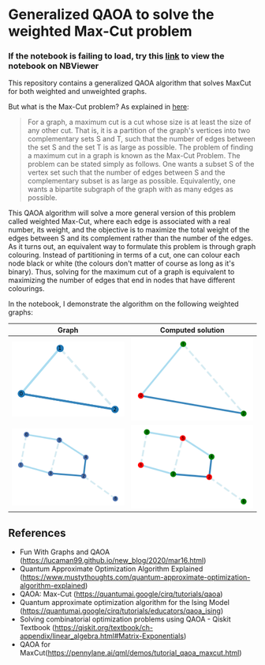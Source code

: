 # Generalized QAOA to solve the weighted Max-Cut problem
### If the notebook is failing to load, try this [link](https://nbviewer.jupyter.org/github/Sinestro38/Using-QAOA-to-make-a-generalized-weighted-MaxCutsolver/blob/main/Weighted%20max-cut%20graph.ipynb) to view the notebook on NBViewer

This repository contains a generalized QAOA algorithm that solves MaxCut for both weighted and unweighted graphs. 

But what is the Max-Cut problem? As explained in [here](https://en.wikipedia.org/wiki/Maximum_cut):
> For a graph, a maximum cut is a cut whose size is at least the size of any other cut. That is, it is a partition of the graph's vertices into two complementary sets S and T, such that the number of edges between the set S and the set T is as large as possible. The problem of finding a maximum cut in a graph is known as the Max-Cut Problem. 
The problem can be stated simply as follows. One wants a subset S of the vertex set such that the number of edges between S and the complementary subset is as large as possible. Equivalently, one wants a bipartite subgraph of the graph with as many edges as possible.

This QAOA algorithm will solve a more general version of this problem called weighted Max-Cut, where each edge is associated with a real number, its weight, and the objective is to maximize the total weight of the edges between S and its complement rather than the number of the edges. As it turns out, an equivalent way to formulate this problem is through graph colouring. Instead of partitioning in terms of a cut, one can colour each node black or white (the colours don't matter of course as long as it's binary). Thus, solving for the maximum cut of a graph is equivalent to maximizing the number of edges that end in nodes that have different colourings.

In the notebook, I demonstrate the algorithm on the following weighted graphs:

**Graph**                                     |  **Computed solution**
:-------------------------:|:-------------------------:
| ![](images/weighted_unsolved_simple.png)  |  ![](images/weighted_solved_simple.png) |
| ![](images/weighted_unsolved_complex.png)  |  ![](images/weighted_solved_complex.png) |

## References
* Fun With Graphs and QAOA (https://lucaman99.github.io/new_blog/2020/mar16.html)
* Quantum Approximate Optimization Algorithm Explained (https://www.mustythoughts.com/quantum-approximate-optimization-algorithm-explained)
* QAOA: Max-Cut (https://quantumai.google/cirq/tutorials/qaoa)
* Quantum approximate optimization algorithm for the Ising Model (https://quantumai.google/cirq/tutorials/educators/qaoa_ising)
* Solving combinatorial optimization problems using QAOA - Qiskit Textbook (https://qiskit.org/textbook/ch-appendix/linear_algebra.html#Matrix-Exponentials)
* QAOA for MaxCut(https://pennylane.ai/qml/demos/tutorial_qaoa_maxcut.html)
